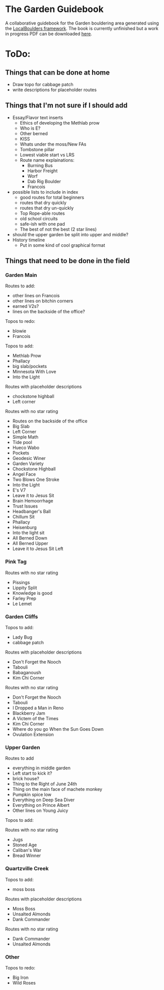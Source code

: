 # The Garden Guidebook
 A collaborative guidebook for the Garden bouldering area generated using the [LocalBoulders framework](https://github.com/AndrewChild/LocalBoulders). The book is currently unfinished but a work in progress PDF can be downloaded [here](https://github.com/AndrewChild/The-Garden-Guidebook/raw/main/guideBook.pdf).

# ToDo:
## Things that can be done at home
- Draw topo for cabbage patch
- write descriptions for placeholder routes

## Things that I'm not sure if I should add
- Essay/Flavor text inserts
  - Ethics of developing the Methlab prow
  - Who is E?
  - Other berned
  - KISS
  - Whats under the moss/New FAs
  - Tombstone pillar
  - Lowest viable start vs LRS
  - Route name explainations:
    - Burning Bus
	- Harbor Freight
	- Worf
	- Dab Rig Boulder
	- Francois
- possible lists to include in index
  - good routes for total beginners
  - routes that dry quickly
  - routes that dry un-quickly
  - Top Rope-able routes
  - old school circuits
  - safe-ish with one pad
  - The best of not the best (2 star lines)
- should the upper garden be split into upper and middle?
- History timeline
  - Put in some kind of cool graphical format

## Things that need to be done in the field

### Garden Main
Routes to add:
- other lines on Francois
- other lines on bitchin corners
- earned V2s?
- lines on the backside of the office?

Topos to redo:
- blowie
- Francois

Topos to add:
- Methlab Prow
- Phallacy
- big slab/pockets
- Minnesota With Love
- Into the Light

Routes with placeholder descriptions
- chockstone highball
- Left corner

Routes with no star rating
- Routes on the backside of the office
- Big Slab
- Left Corner
- Simple Math
- Tide pool
- Hueco Wabo
- Pockets
- Geodesic Winer
- Garden Variety
- Chockstone Highball
- Angel Face
- Two Blows One Stroke
- Into the Light
- E's V7
- Leave it to Jesus Sit
- Brain Hemoorrhage
- Trust Issues
- Headbanger's Ball
- Chillum Sit
- Phallacy
- Heisenburg
- Into the light sit
- All Berned Down
- All Berned Upper
- Leave it to Jesus Sit Left

### Pink Tag
Routes with no star rating
- Pissings
- Lippity Split
- Knowledge is good
- Farley Prep
- Le Lemet

### Garden Cliffs
Topos to add:
- Lady Bug
- cabbage patch

Routes with placeholder descriptions
- Don't Forget the Nooch
- Tabouli
- Babaganoush
- Kim Chi Corner

Routes with no star rating
- Don't Forget the Nooch
- Tabouli
- I Dropped a Man in Reno
- Blackberry Jam
- A Victem of the Times
- Kim Chi Corner
- Where do you go When the Sun Goes Down
- Ovulation Extension

### Upper Garden
Routes to add
- everything in middle garden
- Left start to kick it?
- brick house?
- Thing to the Right of June 24th
- Thing on the main face of machete monkey
- Pumpkin spice low
- Everything on Deep Sea Diver
- Everything on Prince Albert
- Other lines on Young Juicy

Topos to add:

Routes with no star rating
- Jugs
- Stoned Age
- Caliban's War
- Bread Winner

### Quartzville Creek
Topos to add:
- moss boss

Routes with placeholder descriptions
- Moss Boss
- Unsalted Almonds
- Dank Commander

Routes with no star rating
- Dank Commander
- Unsalted Almonds

### Other
Topos to redo:
- Big Iron
- Wild Roses
